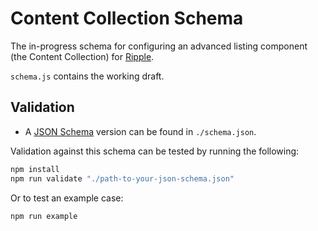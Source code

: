 # Content Collection Schema

The in-progress schema for configuring an advanced listing component (the Content Collection) for [Ripple](https://github.com/dpc-sdp/ripple).

`schema.js` contains the working draft.

## Validation

- A [JSON Schema](https://json-schema.org/) version can be found in `./schema.json`.

Validation against this schema can be tested by running the following:

```bash
npm install
npm run validate "./path-to-your-json-schema.json"
```

Or to test an example case:

``` bash
npm run example
```
